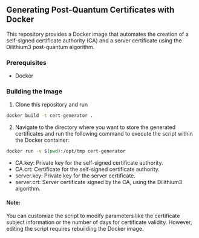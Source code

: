 ## Generating Post-Quantum Certificates with Docker

This repository provides a Docker image that automates the creation of a self-signed certificate authority (CA) and a server certificate using the Dilithium3 post-quantum algorithm.

### Prerequisites
* Docker

### Building the Image
1. Clone this repository and run


```bash
docker build -t cert-generator .
```

2. Navigate to the directory where you want to store the generated certificates and run the following command to execute the script within the Docker container:

```bash
docker run -v $(pwd):/opt/tmp cert-generator

```


* CA.key: Private key for the self-signed certificate authority.
* CA.crt: Certificate for the self-signed certificate authority.
* server.key: Private key for the server certificate.
* server.crt: Server certificate signed by the CA, using the Dilithium3 algorithm.

#### Note:

You can customize the script to modify parameters like the certificate subject information or the number of days for certificate validity. However, editing the script requires rebuilding the Docker image.


